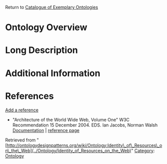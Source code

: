 Return to [Catalogue of Exemplary Ontologies](../Ontology/Main "Ontology:Main")



#  Ontology Overview


#  Long Description


#  Additional Information


  



  




#  References


[Add a reference](index.php@title=Odp%253AAdd_reference&subject=Ontology%253AIdentity+of+Resources+on+the+Web.html "http://ontologydesignpatterns.org/wiki/index.php?title=Odp:Add_reference&subject=Ontology%3AIdentity+of+Resources+on+the+Web")



* "Architecture of the World Wide Web, Volume One" W3C Recommendation 15 December 2004. EDS. Ian Jacobs, Norman Walsh [Documentation](http://www.w3.org/TR/webarch/ "http://www.w3.org/TR/webarch/") | [reference page](../Community/References/W3C_WWW_Architecture "Community:References/W3C WWW Architecture")




Retrieved from "[http://ontologydesignpatterns.org/wiki/Ontology:Identity\_of\_Resources\_on\_the\_Web](../Ontology/Identity_of_Resources_on_the_Web)"
 [Category](http://ontologydesignpatterns.org/wiki/Special:Categories "Special:Categories"): [Ontology](../Category/Ontology "Category:Ontology")